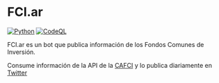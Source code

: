 # FCI.ar

[![Python](https://github.com/cuajoa/FCI.ar/actions/workflows/python-app.yml/badge.svg)](https://github.com/cuajoa/FCI.ar/actions/workflows/python-app.yml) [![CodeQL](https://github.com/cuajoa/FCI.ar/actions/workflows/codeql-analysis.yml/badge.svg)](https://github.com/cuajoa/FCI.ar/actions/workflows/codeql-analysis.yml)

FCI.ar es un bot que publica información de los Fondos Comunes de Inversión.

Consume información de la API de la [CAFCI](https://api.cafci.org.ar/) y lo publica diariamente en [Twitter](https://twitter.com/ar_fci)


